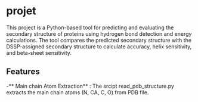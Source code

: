 # projet

This project is a Python-based tool for predicting and evaluating the secondary structure of proteins using hydrogen bond detection and energy calculations. The tool compares the predicted secondary structure with the DSSP-assigned secondary structure to calculate accuracy, helix sensitivity, and beta-sheet sensitivity.

## Features
-** Main chain Atom Extraction** : The srcipt read_pdb_structure.py extracts the main chain atoms (N, CA, C, O) from PDB file.